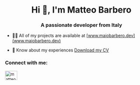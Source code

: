 <h1 align="center">Hi 👋, I'm Matteo Barbero</h1>
<h3 align="center">A passionate developer from Italy</h3>


- 👨‍💻 All of my projects are available at [www.maiobarbero.dev](www.maiobarbero.dev)

- 📄 Know about my experiences [Download my CV]([https://www.maiowebdesign.it/wp-content/uploads/2023/06/Matteo_Barbero_-_Web_Developer.pdf](https://maiobarbero.dev/_astro/Matteo_Barbero_-_Web_Developer.3dae0b8e.pdf))

<h3 align="left">Connect with me:</h3>
<p align="left">
<a href="https://linkedin.com/in/matteo-barbero-b04647155" target="blank"><img align="center" src="https://raw.githubusercontent.com/rahuldkjain/github-profile-readme-generator/master/src/images/icons/Social/linked-in-alt.svg" alt="matteo-barbero-b04647155" height="30" width="40" /></a>
</p>

